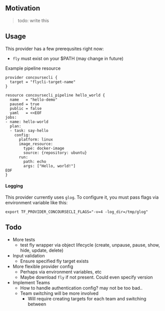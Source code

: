 ## Motivation
> todo: write this

## Usage
This provider has a few prerequsites right now:
- `fly` must exist on your $PATH (may change in future)

Example pipeline resource
```hcl
provider concoursecli {
  target = "flycli-target-name"
}

resource concoursecli_pipeline hello_world {
  name   = "hello-demo"
  paused = true
  public = false
  yaml   = <<EOF
jobs:
- name: hello-world
  plan:
  - task: say-hello
    config:
      platform: linux
      image_resource:
        type: docker-image
        source: {repository: ubuntu}
      run:
        path: echo
        args: ["Hello, world!"]
EOF
}
```


#### Logging
This provider currently uses `glog`. To configure it, you must pass flags via environment variable like this:
```shell
export TF_PROVIDER_CONCOURSECLI_FLAGS="-v=4 -log_dir=/tmp/glog"
```

## Todo
- More tests
    - test fly wrapper via object lifecycle (create, unpause, pause, show, hide, update, delete)
- Input validation
    - Ensure specified fly target exists
- More flexible provider config
    - Perhaps via environment variables, etc
    - Maybe download `fly` if not present. Could even specify version
- Implement Teams
    - How to handle authentication config? may not be too bad..
    - Team switching will be more involved
        - Will require creating targets for each team and switching between
